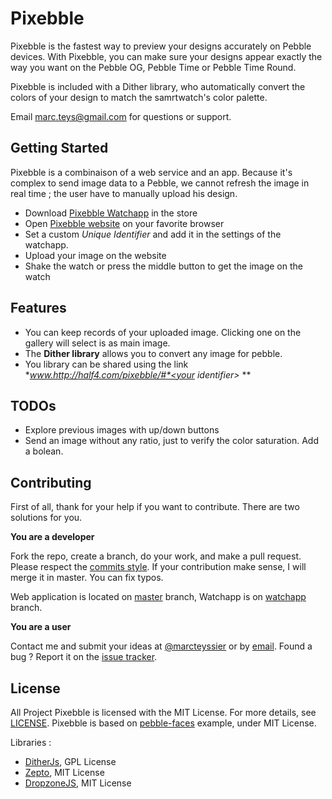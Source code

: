 Pixebble
========

Pixebble is the fastest way to preview your designs accurately on Pebble devices. With Pixebble, you can make sure your designs appear exactly the way you want on the Pebble OG, Pebble Time or Pebble Time Round. 

Pixebble is included with a Dither library, who automatically convert the colors of your design to match the samrtwatch's color palette. 

Email [marc.teys@gmail.com][support] for questions or support.


Getting Started
---------------

Pixebble is a combinaison of a web service and an app. Because it's complex to send image data to a Pebble, we cannot refresh the image in real time ; the user have to manually upload his design. 

 * Download [Pixebble Watchapp](https://apps.getpebble.com/en_US/application/56a63eaeed368bd240000035?dev_settings=true&native=false&query=pixebble&section=watchapps) in the store
 * Open [Pixebble website](www.half4.com/pixebble/) on your favorite browser 
 * Set a custom *Unique Identifier* and add it in the settings of the watchapp.
 * Upload your image on the website
 * Shake the watch or press the middle button to get the image on the watch
 


Features
--------

 * You can keep records of your uploaded image. Clicking one on the gallery will select is as main image. 
 * The **Dither library** allows you to convert any image for pebble.
 * You library can be shared using the link **www.http://half4.com/pixebble/#*<your identifier>* **

TODOs
--------

 * Explore previous images with up/down buttons
 * Send an image without any ratio, just to verify the color saturation. Add a bolean. 

Contributing
-----------------

First of all, thank for your help if you want to contribute. There are two solutions for you.

**You are a developer**

Fork the repo, create a branch, do your work, and make a pull request. Please respect the [commits style](https://github.com/marcteys/pixebble/commits/master).
If your contribution make sense, I will merge it in master. You can fix typos. 

Web application is located on [master](https://github.com/marcteys/pixebble/tree/master) branch, Watchapp is on [watchapp](https://github.com/marcteys/pixebble/tree/watchapp) branch.


**You are a user**

 Contact me and submit your ideas at [@marcteyssier](http://twitter.com/marcteyssier) or by [email][support].
 Found a bug ? Report it on the [issue tracker](https://github.com/marcteys/pixebble/issues).


License
-------

All Project Pixebble is licensed with the MIT License. For more details, see [LICENSE](https://github.com/marcteys/pixebble/blob/master/LICENSE).
Pixebble is based on [pebble-faces](https://github.com/pebble-examples/pebble-faces) example, under MIT License.

Libraries :

 * [DitherJs](https://github.com/dpiccone/ditherjs), GPL License
 * [Zepto](http://zeptojs.com/), MIT License
 * [DropzoneJS](https://github.com/enyo/dropzone/), MIT License



[support]: mailto:marc.teys@gmail.com